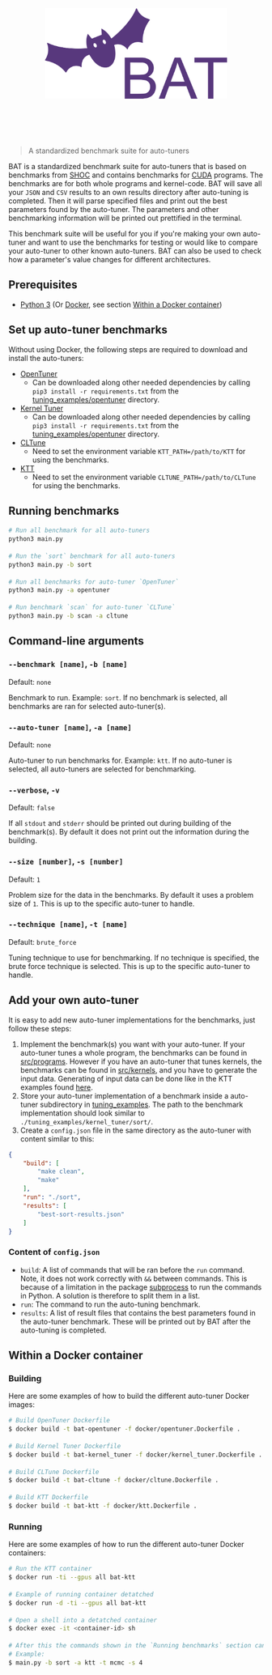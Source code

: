 <h1 align="center">
	<br>
	<br>
	<img width="360" src="./media/BAT-logo.svg" alt="BAT">
	<br>
	<br>
	<br>
</h1>

> A standardized benchmark suite for auto-tuners

BAT is a standardized benchmark suite for auto-tuners that is based on benchmarks from [SHOC](https://github.com/Knutakir/shoc) and contains benchmarks for [CUDA](https://docs.nvidia.com/cuda/cuda-toolkit-release-notes/index.html) programs. The benchmarks are for both whole programs and kernel-code. BAT will save all your `JSON` and `CSV` results to an own results directory after auto-tuning is completed. Then it will parse specified files and print out the best parameters found by the auto-tuner. The parameters and other benchmarking information will be printed out prettified in the terminal.

This benchmark suite will be useful for you if you're making your own auto-tuner and want to use the benchmarks for testing or would like to compare your auto-tuner to other known auto-tuners. BAT can also be used to check how a parameter's value changes for different architectures.

## Prerequisites
- [Python 3](https://www.python.org/) (Or [Docker](https://www.docker.com/), see section <a href="#within-a-docker-container">Within a Docker container</a>)

## Set up auto-tuner benchmarks
Without using Docker, the following steps are required to download and install the auto-tuners:
- [OpenTuner](https://github.com/ingunnsund/opentuner)
    - Can be downloaded along other needed dependencies by calling `pip3 install -r requirements.txt` from the [tuning_examples/opentuner](tuning_examples/opentuner) directory.
- [Kernel Tuner](https://github.com/benvanwerkhoven/kernel_tuner)
    - Can be downloaded along other needed dependencies by calling `pip3 install -r requirements.txt` from the [tuning_examples/opentuner](tuning_examples/opentuner) directory.
- [CLTune](https://github.com/ingunnsund/CLTune)
    - Need to set the environment variable `KTT_PATH=/path/to/KTT` for using the benchmarks.
- [KTT](https://github.com/Fillo7/KTT)
    - Need to set the environment variable `CLTUNE_PATH=/path/to/CLTune` for using the benchmarks.

## Running benchmarks
```sh
# Run all benchmark for all auto-tuners
python3 main.py

# Run the `sort` benchmark for all auto-tuners
python3 main.py -b sort

# Run all benchmarks for auto-tuner `OpenTuner`
python3 main.py -a opentuner

# Run benchmark `scan` for auto-tuner `CLTune`
python3 main.py -b scan -a cltune
```

## Command-line arguments
### `--benchmark [name]`, `-b [name]`
Default: `none`

Benchmark to run. Example: `sort`. If no benchmark is selected, all benchmarks are ran for selected auto-tuner(s).

### `--auto-tuner [name]`, `-a [name]`
Default: `none`

Auto-tuner to run benchmarks for. Example: `ktt`. If no auto-tuner is selected, all auto-tuners are selected for benchmarking.

### `--verbose`, `-v`
Default: `false`

If all `stdout` and `stderr` should be printed out during building of the benchmark(s). By default it does not print out the information during the building.

### `--size [number]`, `-s [number]`
Default: `1`

Problem size for the data in the benchmarks. By default it uses a problem size of `1`. This is up to the specific auto-tuner to handle.

### `--technique [name]`, `-t [name]`
Default: `brute_force`

Tuning technique to use for benchmarking. If no technique is specified, the brute force technique is selected. This is up to the specific auto-tuner to handle.

## Add your own auto-tuner
It is easy to add new auto-tuner implementations for the benchmarks, just follow these steps:
1. Implement the benchmark(s) you want with your auto-tuner. If your auto-tuner tunes a whole program, the benchmarks can be found in [src/programs](src/programs). However if you have an auto-tuner that tunes kernels, the benchmarks can be found in [src/kernels](src/kernels), and you have to generate the input data. Generating of input data can be done like in the KTT examples found [here](tuning_examples/ktt).
2. Store your auto-tuner implementation of a benchmark inside a auto-tuner subdirectory in [tuning_examples](./tuning_examples). The path to the benchmark implementation should look similar to `./tuning_examples/kernel_tuner/sort/`.
2. Create a `config.json` file in the same directory as the auto-tuner with content similar to this:
```json
{
    "build": [
        "make clean",
        "make"
    ],
    "run": "./sort",
    "results": [
        "best-sort-results.json"
    ]
}
```

### Content of `config.json`
- `build`: A list of commands that will be ran before the `run` command. Note, it does not work correctly with `&&` between commands. This is because of a limitation in the package [subprocess](https://docs.python.org/3/library/subprocess.html) to run the commands in Python. A solution is therefore to split them in a list.
- `run`: The command to run the auto-tuning benchmark.
- `results`: A list of result files that contains the best parameters found in the auto-tuner benchmark. These will be printed out by BAT after the auto-tuning is completed.

## Within a Docker container
### Building
Here are some examples of how to build the different auto-tuner Docker images:
```sh
# Build OpenTuner Dockerfile
$ docker build -t bat-opentuner -f docker/opentuner.Dockerfile .

# Build Kernel Tuner Dockerfile
$ docker build -t bat-kernel_tuner -f docker/kernel_tuner.Dockerfile .

# Build CLTune Dockerfile
$ docker build -t bat-cltune -f docker/cltune.Dockerfile .

# Build KTT Dockerfile
$ docker build -t bat-ktt -f docker/ktt.Dockerfile .
```

### Running
Here are some examples of how to run the different auto-tuner Docker containers:
```sh
# Run the KTT container
$ docker run -ti --gpus all bat-ktt

# Example of running container detatched
$ docker run -d -ti --gpus all bat-ktt

# Open a shell into a detatched container
$ docker exec -it <container-id> sh

# After this the commands shown in the `Running benchmarks` section can be used
# Example:
$ main.py -b sort -a ktt -t mcmc -s 4
```
